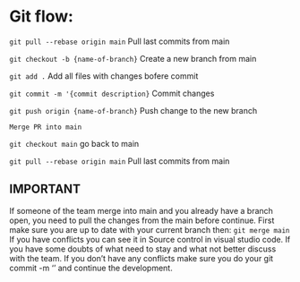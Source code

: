 # Git flow:

`git pull --rebase origin main`
Pull last commits from main

`git checkout -b {name-of-branch}`
Create a new branch from main

`git add .`
Add all files with changes bofere commit

`git commit -m '{commit description}`
Commit changes

`git push origin {name-of-branch}`
Push change to the new branch

`Merge PR into main`

`git checkout main`
go back to main

`git pull --rebase origin main`
Pull last commits from main

## IMPORTANT
If someone of the team merge into main and you already have a branch open, you need to pull the changes from the main before continue.
First make sure you are up to date with your current branch then:
`git merge main`
If you have conflicts you can see it in Source control in visual studio code. If you have some doubts of what need to stay and what not 
better discuss with the team.
If you don’t have any conflicts make sure you do your git commit -m ‘<comment>’ and continue the development.
